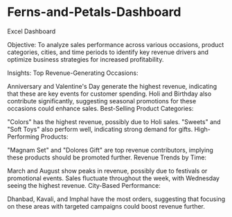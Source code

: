 # Ferns-and-Petals-Dashboard
Excel Dashboard

Objective:
To analyze sales performance across various occasions, product categories, cities, and time periods to identify key revenue drivers and optimize business strategies for increased profitability.

Insights:
Top Revenue-Generating Occasions:

Anniversary and Valentine's Day generate the highest revenue, indicating that these are key events for customer spending.
Holi and Birthday also contribute significantly, suggesting seasonal promotions for these occasions could enhance sales.
Best-Selling Product Categories:

"Colors" has the highest revenue, possibly due to Holi sales.
"Sweets" and "Soft Toys" also perform well, indicating strong demand for gifts.
High-Performing Products:

"Magnam Set" and "Dolores Gift" are top revenue contributors, implying these products should be promoted further.
Revenue Trends by Time:

March and August show peaks in revenue, possibly due to festivals or promotional events.
Sales fluctuate throughout the week, with Wednesday seeing the highest revenue.
City-Based Performance:

Dhanbad, Kavali, and Imphal have the most orders, suggesting that focusing on these areas with targeted campaigns could boost revenue further.
